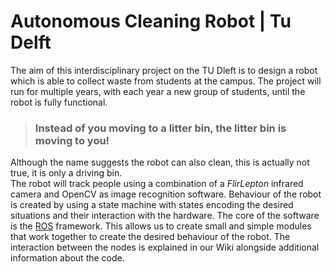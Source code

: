 # Autonomous Cleaning Robot | Tu Delft
The aim of this interdisciplinary project on the TU Dleft is to design a robot which is able to collect waste from students at the campus. The project will run for multiple years, with each year a new group of students, until the robot is fully functional.

> ### Instead of you moving to a litter bin, the litter bin is moving to you!

Although the name suggests the robot can also clean, this is actually not true, it is only a driving bin.  
The robot will track people using a combination of a *FlirLepton* infrared camera and OpenCV as image recognition software. Behaviour of the robot is created by using a state machine with states encoding the desired situations and their interaction with the hardware.
The core of the software is the [ROS](https://www.ros.org/) framework. This allows us to create small and simple modules that work together to create the desired behaviour of the robot. The interaction between the nodes is explained in our Wiki alongside additional information about the code.



